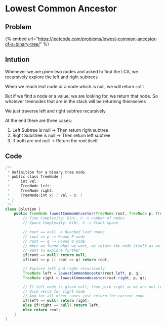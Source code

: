 # Lowest Common Ancestor

## Problem

{% embed url="https://leetcode.com/problems/lowest-common-ancestor-of-a-binary-tree/" %}

## Intution

Whenever we are given two nodes and asked to find the LCA, we recursively explore the left and right subtrees

When we reach leaf node or a node which is null, we will return `null`

But if we find a node or a value, we are looking for, we return that node. So whatever treenodes that are in the stack will be returning themselves&#x20;

We just traverse left and right subtree recursively

At the end there are three cases:

1. Left Subtree is null -> Then return right subtree
2. Right Substree is null -> Then return left subtree
3. If both are not null -> Return the root itself

## Code

```java
/**
 * Definition for a binary tree node.
 * public class TreeNode {
 *     int val;
 *     TreeNode left;
 *     TreeNode right;
 *     TreeNode(int x) { val = x; }
 * }
 */
class Solution {
    public TreeNode lowestCommonAncestor(TreeNode root, TreeNode p, TreeNode q) {
        // Time Complexity: O(n), n -> number of nodes
        // Space Complexity: O(h), h -> Stack space
        
        // root == null -> Reached leaf nodes
        // root == p -> Found P node
        // root == q -> Found Q node
        // When we found what we want, we return the node itself as we do not 
        // want to explore further
        if(root == null) return null;
        if(root == p || root == q) return root;

        // Explore left and right recursively
        TreeNode left = lowestCommonAncestor(root.left, p, q);
        TreeNode right = lowestCommonAncestor(root.right, p, q);

        // If left node is given null, then pick right as we are not intersted in null values
        // Vice verca for right node
        // And for all other cases just return the current node
        if(left == null) return right; 
        else if(right == null) return left;
        else return root;
    }
}
```
